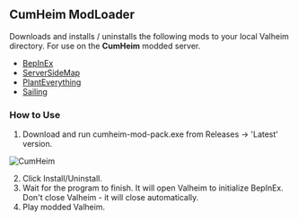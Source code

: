 ## **CumHeim** ModLoader

Downloads and installs / uninstalls the following mods to your local Valheim directory. For use on the **CumHeim** modded server.

- [BepInEx](https://github.com/BepInEx/BepInEx) 
- [ServerSideMap](https://github.com/Mydayyy/Valheim-ServerSideMap)
- [PlantEverything](https://thunderstore.io/c/valheim/p/Advize/PlantEverything/)
- [Sailing](https://thunderstore.io/c/valheim/p/Smoothbrain/Sailing/)

### How to Use
1) Download and run cumheim-mod-pack.exe from Releases -> 'Latest' version.

![CumHeim](https://github.com/IdotNuerk/CumHeim/tree/master/cumheim.jpg?raw=true)

2) Click Install/Uninstall.
3) Wait for the program to finish. It will open Valheim to initialize BepInEx. Don't close Valheim - it will close automatically.
4) Play modded Valheim.